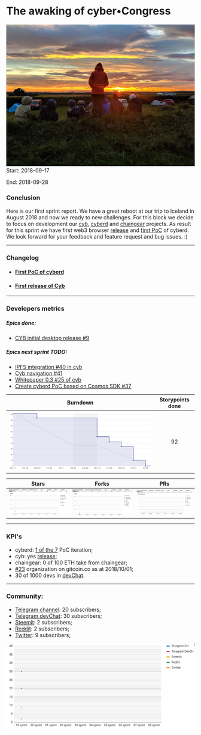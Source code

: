 # The awaking of cyber•Congress

![Iceland](pic-19.jpg)
Start: 2018-09-17

End: 2018-09-28

### Сonclusion

Here is our first sprint report. We have a great reboot at our trip to Iceland in August 2018 and now we ready to new challenges. For this block we decide to focus on development our [cyb](https://github.com/cybercongress/cyb), [cyberd](https://github.com/cybercongress/cyberd) and [chaingear](https://github.com/cybercongress/chaingear) projects. As result for this sprint we have first web3 browser [release](https://github.com/cybercongress/cyb/releases/tag/0.0.1) and [first PoC](https://github.com/cybercongress/cyberd/blob/master/CHANGELOG.md#001-2018-09-25) of cyberd. We look forward for your feedback and feature request and bug issues. :)

---
### Changelog
 - #### [First PoC of cyberd](https://github.com/cybercongress/cyberd/blob/master/CHANGELOG.md#001-2018-09-25)
 - #### [First release of Cyb](https://github.com/cybercongress/cyb/releases/tag/0.0.1)

 ---
### Developers metrics
##### Epics done:
- [CYB initial desktop release #9](https://github.com/cybercongress/cyb/issues/9)

##### Epics next sprint TODO:

- [IPFS integration #40 in cyb](https://github.com/cybercongress/cyb/issues/40)
- [Cyb navigation #41](https://github.com/cybercongress/cyb/issues/41)
- [Whitepaper 0.3 #25 of cyb](https://github.com/cybercongress/cyberd/issues/25)
- [Create cyberd PoC based on Cosmos SDK #37](https://github.com/cybercongress/cyberd/issues/37)

Burndown | Storypoints done
:---: | :---:
![burndown-report](BD-report-sprint-19.png) | 92

Stars | Forks | PRs
:---: | :---: |:---:
![stars](chart-stars-19.png) | ![forks](chart-forks-19.png) | ![PRs](chart-PR-19.png)

---

### KPI's
- cyberd: [1 of the 7](https://github.com/cybercongress/cyberd/blob/master/CHANGELOG.md#001-2018-09-25) PoC iteration;
- cyb: yes [release](https://github.com/cybercongress/cyb/releases/tag/0.0.1);
- chaingear: 0 of 100 ETH take from chaingear;
- [#23](https://gitcoin.co/profile/cybercongress) organization on gitcoin.co as at 2018/10/01;
- 30 of 1000 devs in [devChat](https://t.me/fuckgoogle).

---

### Community:

- [Telegram channel](https://t.me/cybercongress): 20 subscribers;
- [Telegram devChat](https://t.me/fuckgoogle): 30 subscribers;
- [Steemit](https://steemit.com/@cybercongress): 2 subscribers;
- [Reddit](https://www.reddit.com/r/cybercongress): 2 subscribers;
- [Twitter](https://twitter.com/cyber_devs): 9 subscribers;

![community report](chart-community-sprint-19.png)
